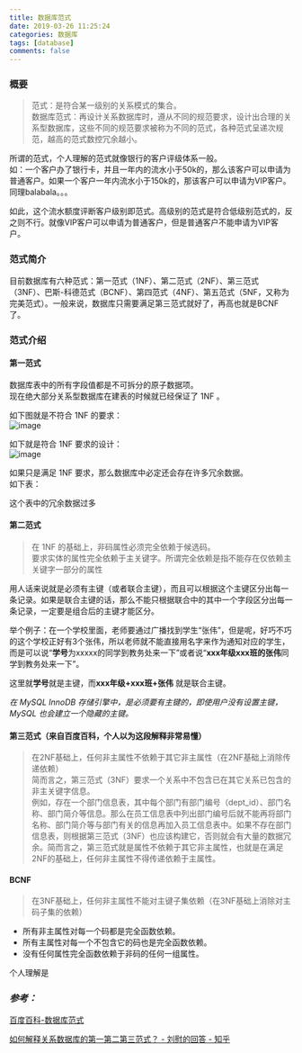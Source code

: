 ```yaml
---
title: 数据库范式
date: 2019-03-26 11:25:24
categories: 数据库
tags: [database]
comments: false
---
```

### 概要
>范式：是符合某一级别的关系模式的集合。  
数据库范式：再设计关系数据库时，遵从不同的规范要求，设计出合理的关系型数据库，这些不同的规范要求被称为不同的范式，各种范式呈递次规范，越高的范式数控冗余越小。  

所谓的范式，个人理解的范式就像银行的客户评级体系一般。  
如：一个客户办了银行卡，并且一年内的流水小于50k的，那么该客户可以申请为普通客户。如果一个客户一年内流水小于150k的，那该客户可以申请为VIP客户。同理balabala。。。  

如此，这个流水额度评断客户级别即范式。高级别的范式是符合低级别范式的，反之则不行。就像VIP客户可以申请为普通客户，但是普通客户不能申请为VIP客户。  


### 范式简介 
目前数据库有六种范式：第一范式（1NF）、第二范式（2NF）、第三范式（3NF）、巴斯-科德范式（BCNF）、第四范式（4NF）、第五范式（5NF，又称为完美范式）。一般来说，数据库只需要满足第三范式就好了，再高也就是BCNF了。  

### 范式介绍

#### 第一范式
数据库表中的所有字段值都是不可拆分的原子数据项。  
现在绝大部分关系型数据库在建表的时候就已经保证了 1NF 。  

如下图就是不符合 1NF 的要求：  
![image]()  

如下就是符合 1NF 要求的设计：  
![image]()  

如果只是满足 1NF 要求，那么数据库中必定还会存在许多冗余数据。  
如下表：  

这个表中的冗余数据过多
#### 第二范式
>在 1NF 的基础上，非码属性必须完全依赖于候选码。  
要求实体的属性完全依赖于主关键字。所谓完全依赖是指不能存在仅依赖主关键字一部分的属性

用人话来说就是必须有主键（或者联合主键），而且可以根据这个主键区分出每一条记录。如果是联合主键的话，那么不能只根据联合中的其中一个字段区分出每一条记录，一定要是组合后的主键才能区分。  

举个例子：在一个学校里面，老师要通过广播找到学生“张伟”，但是呢，好巧不巧的这个学校正好有3个张伟，所以老师就不能直接用名字来作为通知对应的学生，而是可以说“**学号**为xxxxx的同学到教务处来一下”或者说“**xxx年级xxx班的张伟**同学到教务处来一下”。  

这里就**学号**就是主键，而**xxx年级+xxx班+张伟** 就是联合主键。  

*在 MySQL InnoDB 存储引擎中，是必须要有主键的，即使用户没有设置主键，MySQL 也会建立一个隐藏的主键。*  

#### 第三范式（来自百度百科，个人以为这段解释非常易懂）

>在2NF基础上，任何非主属性不依赖于其它非主属性（在2NF基础上消除传递依赖）  
简而言之，第三范式（3NF）要求一个关系中不包含已在其它关系已包含的非主关键字信息。  
例如，存在一个部门信息表，其中每个部门有部门编号（dept_id）、部门名称、部门简介等信息。那么在员工信息表中列出部门编号后就不能再将部门名称、部门简介等与部门有关的信息再加入员工信息表中。如果不存在部门信息表，则根据第三范式（3NF）也应该构建它，否则就会有大量的数据冗余。简而言之，第三范式就是属性不依赖于其它非主属性，也就是在满足2NF的基础上，任何非主属性不得传递依赖于主属性。  


#### BCNF
>在3NF基础上，任何非主属性不能对主键子集依赖（在3NF基础上消除对主码子集的依赖）

- 所有非主属性对每一个码都是完全函数依赖。  
- 所有主属性对每一个不包含它的码也是完全函数依赖。 
- 没有任何属性完全函数依赖于非码的任何一组属性。  

个人理解是



### *参考：*  
[百度百科-数据库范式](
https://baike.baidu.com/item/%E6%95%B0%E6%8D%AE%E5%BA%93%E8%8C%83%E5%BC%8F/7309898)  

[如何解释关系数据库的第一第二第三范式？ - 刘慰的回答 - 知乎](
https://www.zhihu.com/question/24696366/answer/29189700)  